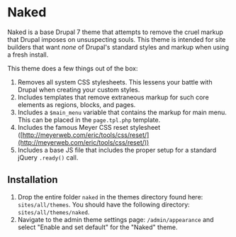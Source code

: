 # Naked
Naked is a base Drupal 7 theme that attempts to remove the cruel markup that Drupal imposes on unsuspecting souls. This theme is intended for site builders that want *none* of Drupal's standard styles and markup when using a fresh install.

This theme does a few things out of the box:

1. Removes all system CSS stylesheets. This lessens your battle with Drupal when creating your custom styles.
2. Includes templates that remove extraneous markup for such core elements as regions, blocks, and pages.
3. Includes a `$main_menu` variable that contains the markup for main menu. This can be placed in the `page.tpl.php` template.
4. Includes the famous Meyer CSS reset stylesheet ([http://meyerweb.com/eric/tools/css/reset/](http://meyerweb.com/eric/tools/css/reset/))
5. Includes a base JS file that includes the proper setup for a standard jQuery `.ready()` call.

## Installation
1. Drop the entire folder `naked` in the themes directory found here: `sites/all/themes`. You should have the following directory: `sites/all/themes/naked`.
2. Navigate to the admin theme settings page: `/admin/appearance` and select "Enable and set default" for the "Naked" theme.